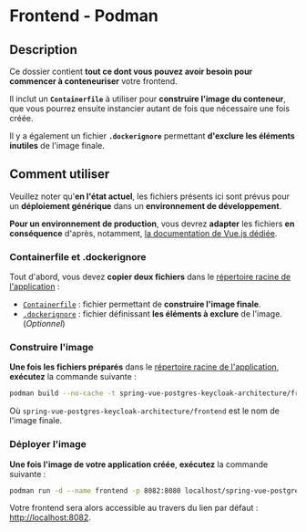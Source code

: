 # Frontend - Podman

## Description

Ce dossier contient **tout ce dont vous pouvez avoir besoin pour commencer à conteneuriser** votre frontend.

Il inclut un **`Containerfile`** à utiliser pour **construire l'image du conteneur**, que vous pourrez ensuite instancier autant de fois que nécessaire une fois créée.

Il y a également un fichier **`.dockerignore`** permettant **d'exclure les éléments inutiles** de l'image finale.

## Comment utiliser

Veuillez noter qu'**en l'état actuel**, les fichiers présents ici sont prévus pour un **déploiement générique** dans un **environnement de développement**.

**Pour un environnement de production**, vous devrez **adapter** les fichiers **en conséquence** d'après, notamment, [la documentation de Vue.js dédiée](https://v2.vuejs.org/v2/cookbook/dockerize-vuejs-app.html?redirect=true#Real-World-Example).

### Containerfile et .dockerignore

Tout d'abord, vous devez **copier deux fichiers** dans le [répertoire racine de l'application](../app/) :

- [`Containerfile`](./Containerfile) : fichier permettant de **construire l'image finale**.  
- [`.dockerignore`](./.dockerignore) : fichier définissant **les éléments à exclure** de l'image. (*Optionnel*)

### Construire l'image

**Une fois les fichiers préparés** dans le [répertoire racine de l'application](../app/), **exécutez** la commande suivante :

```sh
podman build --no-cache -t spring-vue-postgres-keycloak-architecture/frontend .
```

Où `spring-vue-postgres-keycloak-architecture/frontend` est le nom de l'image finale.

### Déployer l'image

**Une fois l'image de votre application créée**, **exécutez** la commande suivante :

```sh
podman run -d --name frontend -p 8082:8080 localhost/spring-vue-postgres-keycloak-architecture/frontend
```

Votre frontend sera alors accessible au travers du lien par défaut : <http://localhost:8082>.
